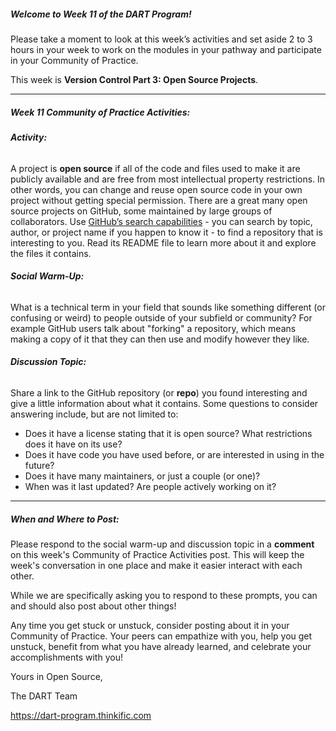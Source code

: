 ##### **Welcome to Week 11 of the DART Program!**

Please take a moment to look at this week’s activities and set aside 2 to 3 hours in your week to work on the modules in your pathway and participate in your Community of Practice. 

This week is **Version Control Part 3: Open Source Projects**.

---

##### **Week 11 Community of Practice Activities:**

###### **Activity:** 
A project is **open source** if all of the code and files used to make it are publicly available and are free from most intellectual property restrictions.  In other words, you can change and reuse open source code in your own project without getting special permission. There are a great many open source projects on GitHub, some maintained by large groups of collaborators. Use [GitHub’s search capabilities](https://github.com/search) - you can search by topic, author, or project name if you happen to know it - to find a repository that is interesting to you.  Read its README file to learn more about it and explore the files it contains. 

###### **Social Warm-Up:** 
What is a technical term in your field that sounds like something different (or confusing or weird) to people outside of your subfield or community? For example GitHub users talk about "forking" a repository, which means making a copy of it that they can then use and modify however they like.

###### **Discussion Topic:** 
Share a link to the GitHub repository (or **repo**) you found interesting and give a little information about what it contains. Some questions to consider answering include, but are not limited to:
<ul>
    <li> Does it have a license stating that it is open source? What restrictions does it have on its use? </li>
    <li> Does it have code you have used before, or are interested in using in the future?  </li>
    <li> Does it have many maintainers, or just a couple (or one)? </li>
    <li> When was it last updated? Are people actively working on it? </li>
</ul>


---

##### **When and Where to Post:**

Please respond to the social warm-up and discussion topic in a **comment** on this week's Community of Practice Activities post. This will keep the week's conversation in one place and make it easier interact with each other.

While we are specifically asking you to respond to these prompts, you can and should also post about other things!

Any time you get stuck or unstuck, consider posting about it in your Community of Practice. Your peers can empathize with you, help you get unstuck, benefit from what you have already learned, and celebrate your accomplishments with you!

 Yours in Open Source, 

The DART Team

https://dart-program.thinkific.com
